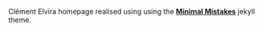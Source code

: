 Clément Elvira homepage realised using using the **[Minimal Mistakes](http://mmistakes.github.io/minimal-mistakes)** jekyll theme.
